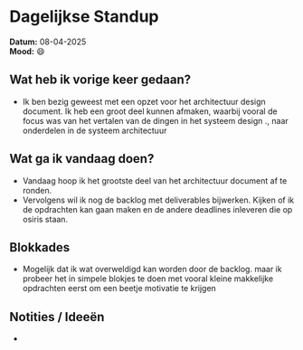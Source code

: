 # Dagelijkse Standup

**Datum:** 08-04-2025  
**Mood:** 😄

## Wat heb ik vorige keer gedaan?
- Ik ben bezig geweest met een opzet voor het architectuur design document. Ik heb een groot deel kunnen afmaken, waarbij vooral de focus was van het vertalen van de dingen in het systeem design ., naar onderdelen in de systeem architectuur

## Wat ga ik vandaag doen?
- Vandaag hoop ik het grootste deel van het architectuur document af te ronden. 
- Vervolgens wil ik nog de backlog met deliverables bijwerken. Kijken of ik de opdrachten kan gaan maken en de andere deadlines inleveren die op osiris staan.

## Blokkades
- Mogelijk dat ik wat overweldigd kan worden door de backlog. maar ik probeer het in simpele blokjes te doen met vooral kleine makkelijke opdrachten eerst om een beetje motivatie te krijgen

## Notities / Ideeën
-
